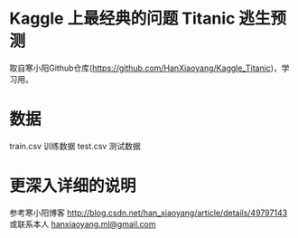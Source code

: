 # Kaggle 上最经典的问题 Titanic 逃生预测
取自寒小阳Github仓库(https://github.com/HanXiaoyang/Kaggle_Titanic)，学习用。

# 数据
train.csv 训练数据
test.csv 测试数据

# 更深入详细的说明
参考寒小阳博客 http://blog.csdn.net/han_xiaoyang/article/details/49797143
或联系本人 hanxiaoyang.ml@gmail.com

